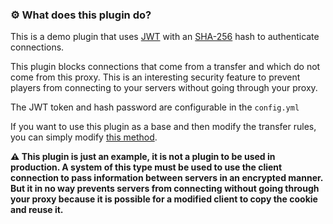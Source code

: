 ### ⚙️ What does this plugin do?

This is a demo plugin that uses [JWT](https://fr.wikipedia.org/wiki/JSON_Web_Token) with an [SHA-256](https://fr.wikipedia.org/wiki/SHA-2#SHA-256) hash to authenticate connections.

This plugin blocks connections that come from a transfer and which do not come from this proxy. This is an interesting security feature to prevent players from connecting to your servers without going through your proxy.

The JWT token and hash password are configurable in the `config.yml`

If you want to use this plugin as a base and then modify the transfer rules, you can simply modify [this method](https://github.com/Darkkraft/TransferProxy-Demo-plugin/blob/master/jwt-example/src/main/java/be/darkkraft/transferproxy/jwtexample/listener/TransferListener.java#L36).

**⚠️ This plugin is just an example, it is not a plugin to be used in production. A system of this type must be used to use the client connection to pass information between servers in an encrypted manner. But it in no way prevents servers from connecting without going through your proxy because it is possible for a modified client to copy the cookie and reuse it.**